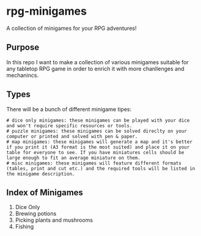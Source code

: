 # rpg-minigames
A collection of minigames for your RPG adventures!

## Purpose
In this repo I want to make a collection of various minigames suitable for any tabletop RPG game in order to enrich it with more chanllenges and mechanincs.

## Types
There will be a bunch of different minigame tipes:

    # dice only minigames: these minigames can be played with your dice and won't require specific resources or tools.
    # puzzle minigames: these minigames can be solved direclty on your computer or printed and solved with pen & paper.
    # map minigames: these minigames will generate a map and it's better if you print it (A3 format is the most suited) and place it on your table for everyone to see. If you have miniatures cells should be large enough to fit an average miniature on them.
    # misc minigames: these minigames will feature different formats (tables, print and cut etc.) and the required tools will be listed in the minigame description.

## Index of Minigames

1. Dice Only  
  1. Brewing potions  
  2. Picking plants and mushrooms  
  3. Fishing  
